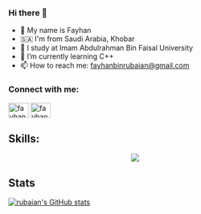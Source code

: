 ### Hi there 👋


- 👦 My name is Fayhan
- 🇸🇦 I'm from Saudi Arabia, Khobar
- 🏫 I study at Imam Abdulrahman Bin Faisal University
- 🌱 I’m currently learning C++
- 📫 How to reach me: fayhanbinrubaian@gmail.com


<h3 align="left">Connect with me:</h3>
<p align="left">
<a href="https://twitter.com/fayhanexe" target="blank"><img align="center" src="https://raw.githubusercontent.com/rahuldkjain/github-profile-readme-generator/master/src/images/icons/Social/twitter.svg" alt="fayhanexe" height="30" width="40" /></a>
<a href="https://linkedin.com/in/fayhan bin rubaian" target="blank"><img align="center" src="https://raw.githubusercontent.com/rahuldkjain/github-profile-readme-generator/master/src/images/icons/Social/linked-in-alt.svg" alt="fayhan bin rubaian" height="30" width="40" /></a>
</p>


## Skills:
<p align="center">
  <a href="https://skillicons.dev">
    <img src="https://skillicons.dev/icons?i=ae,html,js,c,css,cpp,py" />
  </a>
</p>

## Stats
[![rubaian's GitHub stats](https://github-readme-stats.vercel.app/api?username=rubaian)](https://github.com/rubaian/github-readme-stats)
